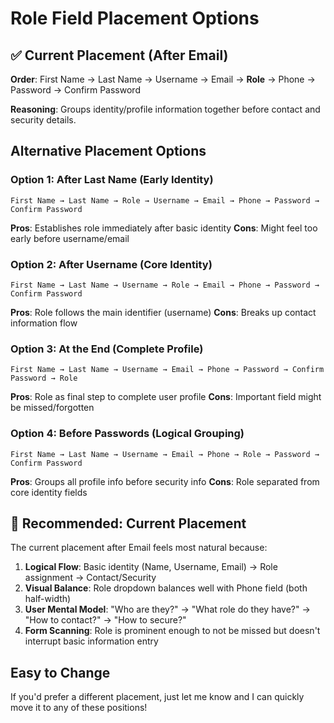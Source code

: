 # Role Field Placement Options

## ✅ **Current Placement (After Email)**

**Order**: First Name → Last Name → Username → Email → **Role** → Phone → Password → Confirm Password

**Reasoning**: Groups identity/profile information together before contact and security details.

## **Alternative Placement Options**

### **Option 1: After Last Name (Early Identity)**
```
First Name → Last Name → Role → Username → Email → Phone → Password → Confirm Password
```
**Pros**: Establishes role immediately after basic identity
**Cons**: Might feel too early before username/email

### **Option 2: After Username (Core Identity)**  
```
First Name → Last Name → Username → Role → Email → Phone → Password → Confirm Password
```
**Pros**: Role follows the main identifier (username)
**Cons**: Breaks up contact information flow

### **Option 3: At the End (Complete Profile)**
```
First Name → Last Name → Username → Email → Phone → Password → Confirm Password → Role
```
**Pros**: Role as final step to complete user profile
**Cons**: Important field might be missed/forgotten

### **Option 4: Before Passwords (Logical Grouping)**
```
First Name → Last Name → Username → Email → Phone → Role → Password → Confirm Password
```
**Pros**: Groups all profile info before security info
**Cons**: Role separated from core identity fields

## **🎯 Recommended: Current Placement**

The current placement after Email feels most natural because:

1. **Logical Flow**: Basic identity (Name, Username, Email) → Role assignment → Contact/Security
2. **Visual Balance**: Role dropdown balances well with Phone field (both half-width)
3. **User Mental Model**: "Who are they?" → "What role do they have?" → "How to contact?" → "How to secure?"
4. **Form Scanning**: Role is prominent enough to not be missed but doesn't interrupt basic information entry

## **Easy to Change**

If you'd prefer a different placement, just let me know and I can quickly move it to any of these positions!